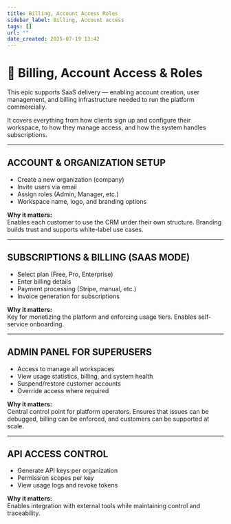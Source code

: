 ```yaml
---
title: Billing, Account Access Roles
sidebar_label: Billing, Account access
tags: []
url: ""
date_created: 2025-07-19 13:42
---
```

# 🧾 Billing, Account Access & Roles

This epic supports SaaS delivery — enabling account creation, user management, and billing infrastructure needed to run the platform commercially.

It covers everything from how clients sign up and configure their workspace, to how they manage access, and how the system handles subscriptions.

---
## ACCOUNT & ORGANIZATION SETUP

- Create a new organization (company)
- Invite users via email
- Assign roles (Admin, Manager, etc.)
- Workspace name, logo, and branding options

**Why it matters:**  
Enables each customer to use the CRM under their own structure. Branding builds trust and supports white-label use cases.

---
## SUBSCRIPTIONS & BILLING (SAAS MODE)

- Select plan (Free, Pro, Enterprise)
- Enter billing details
- Payment processing (Stripe, manual, etc.)
- Invoice generation for subscriptions

**Why it matters:**  
Key for monetizing the platform and enforcing usage tiers. Enables self-service onboarding.

---
## ADMIN PANEL FOR SUPERUSERS

- Access to manage all workspaces
- View usage statistics, billing, and system health
- Suspend/restore customer accounts
- Override access where required

**Why it matters:**  
Central control point for platform operators. Ensures that issues can be debugged, billing can be enforced, and customers can be supported at scale.

---
## API ACCESS CONTROL

- Generate API keys per organization
- Permission scopes per key
- View usage logs and revoke tokens

**Why it matters:**  
Enables integration with external tools while maintaining control and traceability.
